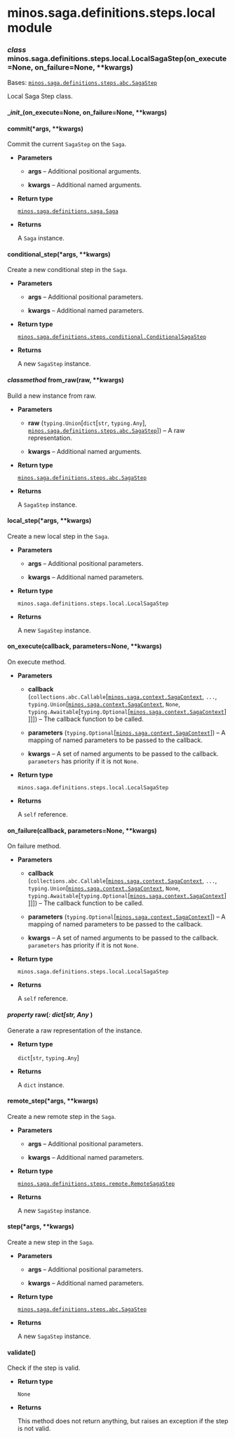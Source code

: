 # minos.saga.definitions.steps.local module


### _class_ minos.saga.definitions.steps.local.LocalSagaStep(on_execute=None, on_failure=None, \*\*kwargs)
Bases: [`minos.saga.definitions.steps.abc.SagaStep`](minos.saga.definitions.steps.abc.md#minos.saga.definitions.steps.abc.SagaStep)

Local Saga Step class.


#### \__init__(on_execute=None, on_failure=None, \*\*kwargs)

#### commit(\*args, \*\*kwargs)
Commit the current `SagaStep` on the `Saga`.


* **Parameters**

    
    * **args** – Additional positional arguments.


    * **kwargs** – Additional named arguments.



* **Return type**

    [`minos.saga.definitions.saga.Saga`](minos.saga.definitions.saga.md#minos.saga.definitions.saga.Saga)



* **Returns**

    A `Saga` instance.



#### conditional_step(\*args, \*\*kwargs)
Create a new conditional step in the `Saga`.


* **Parameters**

    
    * **args** – Additional positional parameters.


    * **kwargs** – Additional named parameters.



* **Return type**

    [`minos.saga.definitions.steps.conditional.ConditionalSagaStep`](minos.saga.definitions.steps.conditional.md#minos.saga.definitions.steps.conditional.ConditionalSagaStep)



* **Returns**

    A new `SagaStep` instance.



#### _classmethod_ from_raw(raw, \*\*kwargs)
Build a new instance from raw.


* **Parameters**

    
    * **raw** (`typing.Union`[`dict`[`str`, `typing.Any`], [`minos.saga.definitions.steps.abc.SagaStep`](minos.saga.definitions.steps.abc.md#minos.saga.definitions.steps.abc.SagaStep)]) – A raw representation.


    * **kwargs** – Additional named arguments.



* **Return type**

    [`minos.saga.definitions.steps.abc.SagaStep`](minos.saga.definitions.steps.abc.md#minos.saga.definitions.steps.abc.SagaStep)



* **Returns**

    A `SagaStep` instance.



#### local_step(\*args, \*\*kwargs)
Create a new local step in the `Saga`.


* **Parameters**

    
    * **args** – Additional positional parameters.


    * **kwargs** – Additional named parameters.



* **Return type**

    `minos.saga.definitions.steps.local.LocalSagaStep`



* **Returns**

    A new `SagaStep` instance.



#### on_execute(callback, parameters=None, \*\*kwargs)
On execute method.


* **Parameters**

    
    * **callback** (`collections.abc.Callable`[[`minos.saga.context.SagaContext`](minos.saga.context.md#minos.saga.context.SagaContext), `...`, `typing.Union`[[`minos.saga.context.SagaContext`](minos.saga.context.md#minos.saga.context.SagaContext), `None`, `typing.Awaitable`[`typing.Optional`[[`minos.saga.context.SagaContext`](minos.saga.context.md#minos.saga.context.SagaContext)]]]]) – The callback function to be called.


    * **parameters** (`typing.Optional`[[`minos.saga.context.SagaContext`](minos.saga.context.md#minos.saga.context.SagaContext)]) – A mapping of named parameters to be passed to the callback.


    * **kwargs** – A set of named arguments to be passed to the callback. `parameters` has priority if it is not
    `None`.



* **Return type**

    `minos.saga.definitions.steps.local.LocalSagaStep`



* **Returns**

    A `self` reference.



#### on_failure(callback, parameters=None, \*\*kwargs)
On failure method.


* **Parameters**

    
    * **callback** (`collections.abc.Callable`[[`minos.saga.context.SagaContext`](minos.saga.context.md#minos.saga.context.SagaContext), `...`, `typing.Union`[[`minos.saga.context.SagaContext`](minos.saga.context.md#minos.saga.context.SagaContext), `None`, `typing.Awaitable`[`typing.Optional`[[`minos.saga.context.SagaContext`](minos.saga.context.md#minos.saga.context.SagaContext)]]]]) – The callback function to be called.


    * **parameters** (`typing.Optional`[[`minos.saga.context.SagaContext`](minos.saga.context.md#minos.saga.context.SagaContext)]) – A mapping of named parameters to be passed to the callback.


    * **kwargs** – A set of named arguments to be passed to the callback. `parameters` has priority if it is not
    `None`.



* **Return type**

    `minos.saga.definitions.steps.local.LocalSagaStep`



* **Returns**

    A `self` reference.



#### _property_ raw(_: dict[str, Any_ )
Generate a raw representation of the instance.


* **Return type**

    `dict`[`str`, `typing.Any`]



* **Returns**

    A `dict` instance.



#### remote_step(\*args, \*\*kwargs)
Create a new remote step in the `Saga`.


* **Parameters**

    
    * **args** – Additional positional parameters.


    * **kwargs** – Additional named parameters.



* **Return type**

    [`minos.saga.definitions.steps.remote.RemoteSagaStep`](minos.saga.definitions.steps.remote.md#minos.saga.definitions.steps.remote.RemoteSagaStep)



* **Returns**

    A new `SagaStep` instance.



#### step(\*args, \*\*kwargs)
Create a new step in the `Saga`.


* **Parameters**

    
    * **args** – Additional positional parameters.


    * **kwargs** – Additional named parameters.



* **Return type**

    [`minos.saga.definitions.steps.abc.SagaStep`](minos.saga.definitions.steps.abc.md#minos.saga.definitions.steps.abc.SagaStep)



* **Returns**

    A new `SagaStep` instance.



#### validate()
Check if the step is valid.


* **Return type**

    `None`



* **Returns**

    This method does not return anything, but raises an exception if the step is not valid.
